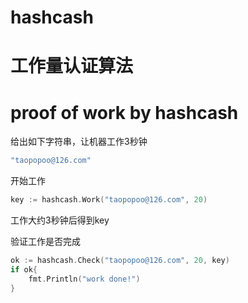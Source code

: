 # hashcash
# 工作量认证算法
proof of work by hashcash
========


给出如下字符串，让机器工作3秒钟
~~~ go
"taopopoo@126.com"
~~~

开始工作
~~~ go
key := hashcash.Work("taopopoo@126.com", 20)
~~~
工作大约3秒钟后得到key


验证工作是否完成
~~~ go
ok := hashcash.Check("taopopoo@126.com", 20, key)
if ok{
	fmt.Println("work done!")
}
~~~